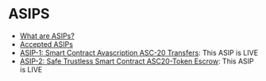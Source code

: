 # ASIPS

- [What are ASIPs?](/asips/what-are-asips.md)
- [Accepted ASIPs](/asips/accepted-asips.md)
- [ASIP-1: Smart Contract Avascription ASC-20 Transfers](/asips/accepted-asips/asip-1-smart-contract-avascription-asc-20-transfers.md): This ASIP is LIVE
- [ASIP-2: Safe Trustless Smart Contract ASC20-Token Escrow](/asips/accepted-asips/asip-2-safe-trustless-smart-contract-asc20-token-escrow.md): This ASIP is LIVE
